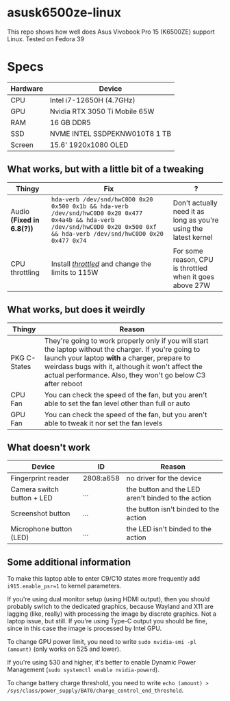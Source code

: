 # asusk6500ze-linux
This repo shows how well does Asus Vivobook Pro 15 (K6500ZE) support Linux. Tested on Fedora 39

# Specs
Hardware | Device
-------- | ------
CPU | Intel i7-12650H (4.7GHz)
GPU | Nvidia RTX 3050 Ti Mobile 65W
RAM | 16 GB DDR5
SSD | NVME INTEL SSDPEKNW010T8 1 TB
Screen | 15.6' 1920x1080 OLED

## What works, but with a little bit of a tweaking
Thingy | Fix | ?
------ | --- | ---
Audio **(Fixed in 6.8(?))**| ```hda-verb /dev/snd/hwC0D0 0x20 0x500 0x1b && hda-verb /dev/snd/hwC0D0 0x20 0x477 0x4a4b && hda-verb /dev/snd/hwC0D0 0x20 0x500 0xf && hda-verb /dev/snd/hwC0D0 0x20 0x477 0x74``` | Don't actually need it as long as you're using the latest kernel
CPU throttling | Install [*throttled*](https://github.com/erpalma/throttled) and change the limits to 115W | For some reason, CPU is throttled when it goes above 27W
## What works, but does it weirdly
Thingy | Reason
------ | ------
PKG C-States | They're going to work properly only if you will start the laptop without the charger. If you're going to launch your laptop **with** a charger, prepare to weirdass bugs with it, although it won't affect the actual performance. Also, they won't go below C3 after reboot
CPU Fan | You can check the speed of the fan, but you aren't able to set the fan level other than full or auto
GPU Fan | You can check the speed of the fan, but you aren't able to tweak it nor set the fan levels
## What doesn't work
Device | ID | Reason
------ | -- | ------
Fingerprint reader | 2808:a658 | no driver for the device
Camera switch button + LED | ... | the button and the LED aren't binded to the action
Screenshot button | ... | the button isn't binded to the action
Microphone button (LED) | ... | the LED isn't binded to the action
## Some additional information
To make this laptop able to enter C9/C10 states more frequently add ```i915.enable_psr=1``` to kernel parameters.

If you're using dual monitor setup (using HDMI output), then you should probably switch to the dedicated graphics, because Wayland and X11 are lagging (like, really) with processing the image by discrete graphics. Not a laptop issue, but still. If you're using Type-C output you should be fine, since in this case the image is processed by Intel GPU.

To change GPU power limit, you need to write `sudo nvidia-smi -pl (amount)` (only works on 525 and lower).

If you're using 530 and higher, it's better to enable Dynamic Power Management (`sudo systemctl enable nvidia-powerd`).

To change battery charge threshold, you need to write ```echo (amount) > /sys/class/power_supply/BAT0/charge_control_end_threshold```.
